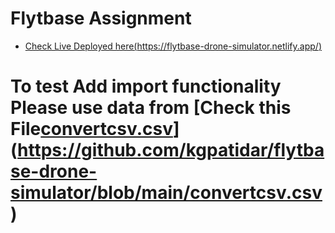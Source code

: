 # Flytbase Assignment 

- [Check Live Deployed here(https://flytbase-drone-simulator.netlify.app/)](https://flytbase-drone-simulator.netlify.app/)


# To test Add  import functionality Please use data from [Check this File[convertcsv.csv](https://github.com/kgpatidar/flytbase-drone-simulator/blob/main/convertcsv.csv)](https://github.com/kgpatidar/flytbase-drone-simulator/blob/main/convertcsv.csv) 
